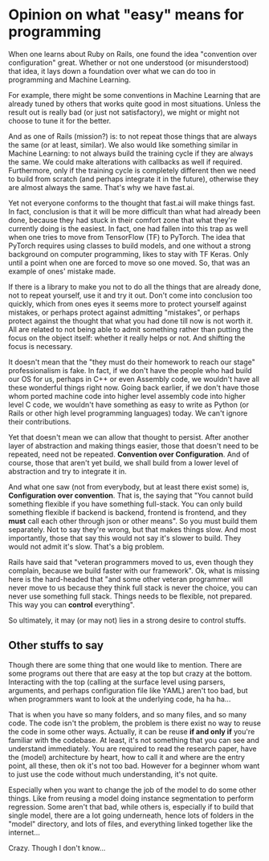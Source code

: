 # Opinion on what "easy" means for programming

When one learns about Ruby on Rails, one found the idea "convention over configuration" great. Whether or not one understood (or misunderstood) that idea, it lays down a foundation over what we can do too in programming and Machine Learning. 

For example, there might be some conventions in Machine Learning that are already tuned by others that works quite good in most situations. Unless the result out is really bad (or just not satisfactory), we might or might not choose to tune it for the better. 

And as one of Rails (mission?) is: to not repeat those things that are always the same (or at least, similar). We also would like something similar in Machine Learning: to not always build the training cycle if they are always the same. We could make alterations with callbacks as well if required. Furthermore, only if the training cycle is completely different then we need to build from scratch (and perhaps integrate it in the future), otherwise they are almost always the same. That's why we have fast.ai. 

Yet not everyone conforms to the thought that fast.ai will make things fast. In fact, conclusion is that it will be more difficult than what had already been done, because they had stuck in their comfort zone that what they're currently doing is the easiest. In fact, one had fallen into this trap as well when one tries to move from TensorFlow (TF) to PyTorch. The idea that PyTorch requires using classes to build models, and one without a strong background on computer programming, likes to stay with TF Keras. Only until a point when one are forced to move so one moved. So, that was an example of ones' mistake made. 

If there is a library to make you not to do all the things that are already done, not to repeat yourself, use it and try it out. Don't come into conclusion too quickly, which from ones eyes it seems more to protect yourself against mistakes, or perhaps protect against admitting "mistakes", or perhaps protect against the thought that what you had done till now is not worth it. All are related to not being able to admit something rather than putting the focus on the object itself: whether it really helps or not. And shifting the focus is necessary. 

It doesn't mean that the "they must do their homework to reach our stage" professionalism is fake. In fact, if we don't have the people who had build our OS for us, perhaps in C++ or even Assembly code, we wouldn't have all these wonderful things right now. Going back earlier, if we don't have those whom ported machine code into higher level assembly code into higher level C code, we wouldn't have something as easy to write as Python (or Rails or other high level programming languages) today. We can't ignore their contributions. 

Yet that doesn't mean we can allow that thought to persist. After another layer of abstraction and making things easier, those that doesn't need to be repeated, need not be repeated. **Convention over Configuration**. And of course, those that aren't yet build, we shall build from a lower level of abstraction and try to integrate it in. 

And what one saw (not from everybody, but at least there exist some) is, **Configuration over convention**. That is, the saying that "You cannot build something flexible if you have something full-stack. You can only build something flexible if backend is backend, frontend is frontend, and they **must** call each other through json or other means". So you must build them separately. Not to say they're wrong, but that makes things slow. And most importantly, those that say this would not say it's slower to build. They would not admit it's slow. That's a big problem. 

Rails have said that "veteran programmers moved to us, even though they complain, because we build faster with our framework". Ok, what is missing here is the hard-headed that "and some other veteran programmer will never move to us because they think full stack is never the choice, you can never use something full stack. Things needs to be flexible, not prepared. This way you can **control** everything". 

So ultimately, it may (or may not) lies in a strong desire to control stuffs. 

## Other stuffs to say

Though there are some thing that one would like to mention. There are some programs out there that are easy at the top but crazy at the bottom. Interacting with the top (calling at the surface level using parsers, arguments, and perhaps configuration file like YAML) aren't too bad, but when programmers want to look at the underlying code, ha ha ha... 

That is when you have so many folders, and so many files, and so many code. The code isn't the problem, the problem is there exist no way to reuse the code in some other ways. Actually, it can be reuse **if and only if** you're familiar with the codebase. At least, it's not something that you can see and understand immediately. You are required to read the research paper, have the (model) architecture by heart, how to call it and where are the entry point, all these, then ok it's not too bad. However for a beginner whom want to just use the code without much understanding, it's not quite. 

Especially when you want to change the job of the model to do some other things. Like from reusing a model doing instance segmentation to perform regression. Some aren't that bad, while others is, especially if to build that single model, there are a lot going underneath, hence lots of folders in the "model" directory, and lots of files, and everything linked together like the internet...

Crazy. Though I don't know... 
